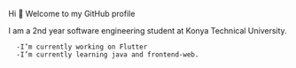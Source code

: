 Hi 👋 Welcome to my GitHub profile

I am a 2nd year software engineering student at Konya Technical University.

      -I’m currently working on Flutter
      -I’m currently learning java and frontend-web.

   
    
    
